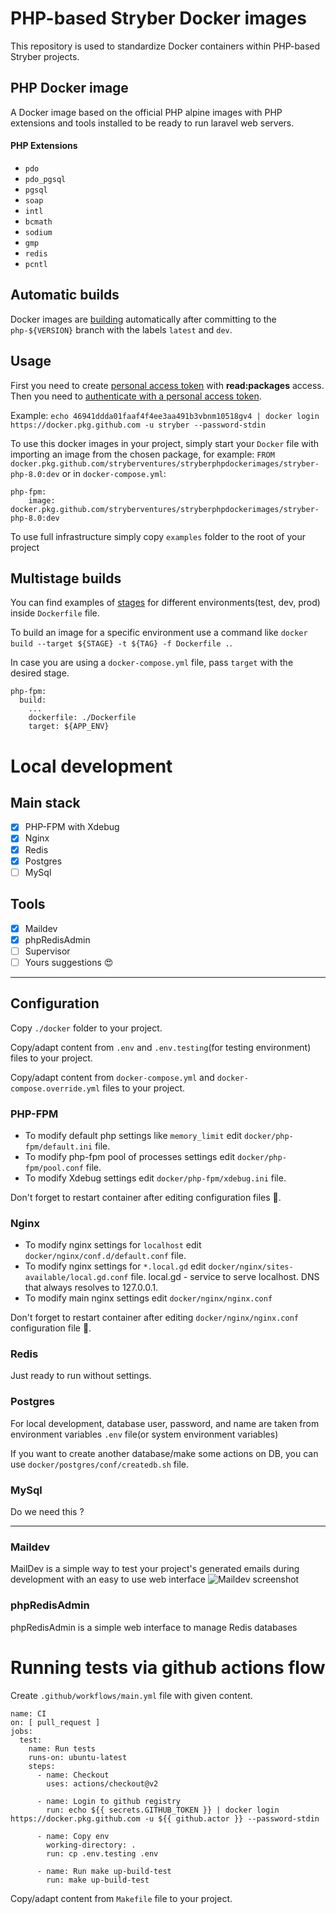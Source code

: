 # PHP-based Stryber Docker images
This repository is used to standardize Docker containers within PHP-based Stryber projects.

## PHP Docker image
A Docker image based on the official PHP alpine images with PHP extensions and tools installed to be ready to run laravel web servers.

#### PHP Extensions
 - `pdo`
 - `pdo_pgsql`
 - `pgsql`
 - `soap` 
 - `intl` 
 - `bcmath` 
 - `sodium` 
 - `gmp` 
 - `redis` 
 - `pcntl`

## Automatic builds
Docker images are [building](https://github.com/orgs/stryberventures/packages) automatically 
after committing to the ```php-${VERSION}``` branch with the labels ```latest``` and ```dev```.

## Usage
First you need to create [personal access token](https://github.com/settings/tokens) with **read:packages** access.
Then you need to [authenticate with a personal access token](https://docs.github.com/en/packages/using-github-packages-with-your-projects-ecosystem/configuring-docker-for-use-with-github-packages#authenticating-with-a-personal-access-token).

Example:
```echo 46941ddda01faaf4f4ee3aa491b3vbnm10518gv4 | docker login https://docker.pkg.github.com -u stryber --password-stdin```

To use this docker images in your project, simply start your ```Docker``` file with importing an image from the chosen package,
for example:
```FROM docker.pkg.github.com/stryberventures/stryberphpdockerimages/stryber-php-8.0:dev```
or in ```docker-compose.yml```:
```
php-fpm:
    image: docker.pkg.github.com/stryberventures/stryberphpdockerimages/stryber-php-8.0:dev
```
To use full infrastructure simply copy ```examples``` folder to the root of your project

## Multistage builds
You can find examples of [stages](https://docs.docker.com/develop/develop-images/multistage-build/) for different 
environments(test, dev, prod) inside ```Dockerfile``` file.

To build an image for a specific environment use a command like
```docker build --target ${STAGE} -t ${TAG} -f Dockerfile .```.

In case you are using a ```docker-compose.yml``` file, pass ```target``` with the desired stage.
```
php-fpm:
  build:
    ...
    dockerfile: ./Dockerfile
    target: ${APP_ENV}
```

# Local development
## Main stack
- [x] PHP-FPM with Xdebug
- [x] Nginx
- [x] Redis
- [x] Postgres
- [ ] MySql

## Tools
- [x] Maildev
- [x] phpRedisAdmin
- [ ] Supervisor
- [ ] Yours suggestions :heart_eyes:

---

## Configuration
Copy ```./docker``` folder to your project.

Copy/adapt content from ```.env``` and ```.env.testing```(for testing environment) files to your project.

Copy/adapt content from ```docker-compose.yml``` and ```docker-compose.override.yml``` files to your project.


### PHP-FPM
 - To modify default php settings like ```memory_limit``` edit ```docker/php-fpm/default.ini``` file.
 - To modify php-fpm pool of processes settings edit ```docker/php-fpm/pool.conf``` file.
 - To modify Xdebug settings edit ```docker/php-fpm/xdebug.ini``` file.
 
Don't forget to restart container after editing configuration files :eyes:.

### Nginx
 - To modify nginx settings for ```localhost``` edit ```docker/nginx/conf.d/default.conf``` file.
 - To modify nginx settings for ```*.local.gd``` edit ```docker/nginx/sites-available/local.gd.conf``` file.
local.gd - service to serve localhost. DNS that always resolves to 127.0.0.1.
 - To modify main nginx settings edit ```docker/nginx/nginx.conf```

Don't forget to restart container after editing ```docker/nginx/nginx.conf``` configuration file :eyes:.

### Redis
Just ready to run without settings.

### Postgres
For local development, database user, password, and name are taken from environment variables ```.env``` file(or system environment variables)

If you want to create another database/make some actions on DB, you can use ```docker/postgres/conf/createdb.sh``` file.

### MySql
Do we need this ?

---

### Maildev
MailDev is a simple way to test your project's generated emails during development with an easy to use web interface
![Maildev screenshot](https://raw.githubusercontent.com/maildev/maildev/gh-pages/images/screenshot-2015-03-29.png)


### phpRedisAdmin
phpRedisAdmin is a simple web interface to manage Redis databases

# Running tests via github actions flow
Create ```.github/workflows/main.yml``` file with given content.
```
name: CI
on: [ pull_request ]
jobs:
  test:
    name: Run tests
    runs-on: ubuntu-latest
    steps:
      - name: Checkout
        uses: actions/checkout@v2

      - name: Login to github registry
        run: echo ${{ secrets.GITHUB_TOKEN }} | docker login https://docker.pkg.github.com -u ${{ github.actor }} --password-stdin

      - name: Copy env
        working-directory: .
        run: cp .env.testing .env

      - name: Run make up-build-test
        run: make up-build-test

```

Copy/adapt content from ```Makefile``` file to your project.
